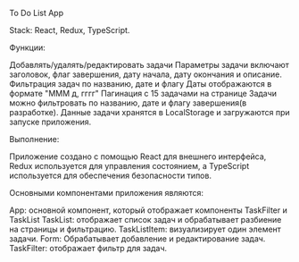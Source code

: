 To Do List App


Stack: React, Redux, TypeScript. 

Функции:

Добавлять/удалять/редактировать задачи 
Параметры задачи включают заголовок, флаг завершения, дату начала, дату окончания и описание.
Фильтрация задач по названию, дате и флагу
Даты отображаются в формате "МММ д, гггг" 
Пагинация с 15 задачами на странице Задачи можно фильтровать по названию, дате и флагу завершения(в разработке). 
Данные задачи хранятся в LocalStorage и загружаются при запуске приложения.

Выполнение:

Приложение создано с помощью React для внешнего интерфейса, Redux используется для управления состоянием, а TypeScript используется для обеспечения безопасности типов. 

Основными компонентами приложения являются: 

App: основной компонент, который отображает компоненты TaskFilter и TaskList 
TaskList: отображает список задач и обрабатывает разбиение на страницы и фильтрацию.
TaskListItem: визуализирует один элемент задачи. 
Form: Обрабатывает добавление и редактирование задач. 
TaskFilter: отображает фильтр для задач.

